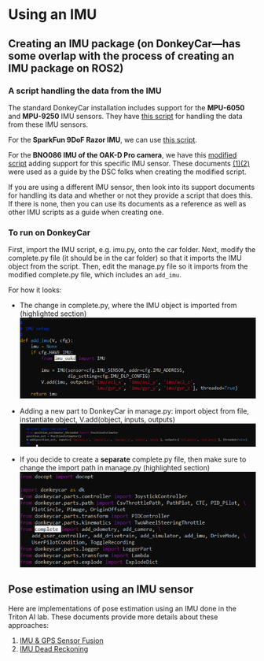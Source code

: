 # Using an IMU
## Creating an IMU package (on DonkeyCar—has some overlap with the process of creating an IMU package on ROS2)
### A script handling the data from the IMU
The standard DonkeyCar installation includes support for the **MPU-6050** and **MPU-9250** IMU sensors. They have [this script](https://github.com/autorope/donkeycar/blob/main/donkeycar/parts/imu.py) for handling the data from these IMU sensors.

For the **SparkFun 9DoF Razor IMU**, we can use [this script](https://github.com/NikitaB04/razorIMU_9dof/blob/main/imu.py).

For the **BNO086 IMU of the OAK-D Pro camera**, we have this [modified script](https://github.com/rohanmeserve/DSC190_WI24_Team_1_donkeycar/blob/main/DonkeyGPS/imu_oakd.py) adding support for this specific IMU sensor. These documents [(1)](https://docs.luxonis.com/projects/api/en/latest/components/nodes/imu/#)[(2)](https://docs.luxonis.com/projects/api/en/latest/samples/IMU/imu_accelerometer_gyroscope/#imu-accelerometer-gyroscope) were used as a guide by the DSC folks when creating the modified script.

If you are using a different IMU sensor, then look into its support documents for handling its data and whether or not they provide a script that does this. If there is none, then you can use its documents as a reference as well as other IMU scripts as a guide when creating one.

### To run on DonkeyCar
First, import the IMU script, e.g. imu.py, onto the car folder. Next, modify the complete.py file (it should be in the car folder) so that it imports the IMU object from the script. Then, edit the manage.py file so it imports from the modified complete.py file, which includes an ``add_imu``.

For how it looks:
- The change in complete.py, where the IMU object is imported from (highlighted section)
  ![modified_complete](https://github.com/ecdg/TritonAI_IMU/blob/main/docs/modified_complete_file.png)

- Adding a new part to DonkeyCar in manage.py: import object from file, instantiate object, V.add(object, inputs, outputs)
  ![add_part](https://github.com/ecdg/TritonAI_IMU/blob/main/docs/add_part_manage_file.png)

- If you decide to create a **__separate__** complete.py file, then make sure to change the import path in manage.py (highlighted section)
  ![separate_complete](https://github.com/ecdg/TritonAI_IMU/blob/main/docs/if_separate_complete_file.png)


## Pose estimation using an IMU sensor
Here are implementations of pose estimation using an IMU done in the Triton AI lab. These documents provide more details about these approaches:
1. [IMU & GPS Sensor Fusion](https://github.com/ecdg/TritonAI_IMU/blob/main/docs/imu_gps_fusion.md)
2. [IMU Dead Reckoning](https://github.com/ecdg/TritonAI_IMU/blob/main/docs/imu_dead_reckoning.md)
